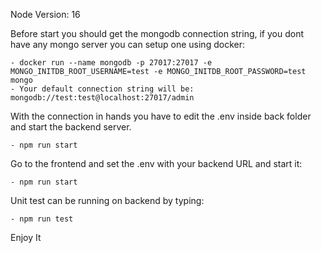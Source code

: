 Node Version: 16


Before start you should get the mongodb connection string, if you dont have any mongo server you can setup one using docker:
    
    - docker run --name mongodb -p 27017:27017 -e MONGO_INITDB_ROOT_USERNAME=test -e MONGO_INITDB_ROOT_PASSWORD=test mongo
    - Your default connection string will be: mongodb://test:test@localhost:27017/admin

With the connection in hands you have to edit the .env inside back folder and start the backend server.

    - npm run start

Go to the frontend and set the .env with your backend URL and start it: 

    - npm run start
    
Unit test can be running on backend by typing:
    
    - npm run test

Enjoy It
